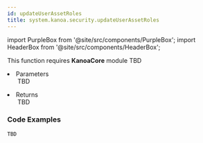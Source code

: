 ```yaml
---
id: updateUserAssetRoles
title: system.kanoa.security.updateUserAssetRoles
---
```

import PurpleBox from '@site/src/components/PurpleBox';
import HeaderBox from '@site/src/components/HeaderBox';


<PurpleBox>This function requires <b>KanoaCore</b> module</PurpleBox>
<HeaderBox header="Description">TBD </HeaderBox>

<HeaderBox header="Syntax">
    <b> </b>
    <li> Parameters <br />
        <ul>TBD <br /> </ul>
        <ul> </ul>
    </li>
    <li> Returns <br />
        <ul>TBD <br /> </ul>
    </li>
</HeaderBox>


### Code Examples

```py
TBD

```